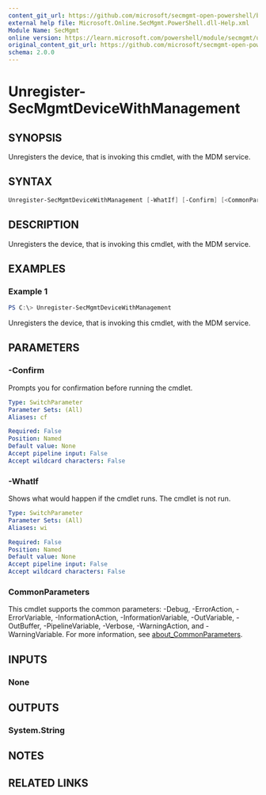 ```yaml
---
content_git_url: https://github.com/microsoft/secmgmt-open-powershell/blob/master/docs/help/Unregister-SecMgmtDeviceWithManagement.md
external help file: Microsoft.Online.SecMgmt.PowerShell.dll-Help.xml
Module Name: SecMgmt
online version: https://learn.microsoft.com/powershell/module/secmgmt/unregister-secmgmtdevicewithmanagement
original_content_git_url: https://github.com/microsoft/secmgmt-open-powershell/blob/master/docs/help/Unregister-SecMgmtDeviceWithManagement.md
schema: 2.0.0
---
```


# Unregister-SecMgmtDeviceWithManagement

## SYNOPSIS
Unregisters the device, that is invoking this cmdlet, with the MDM service.

## SYNTAX

```powershell
Unregister-SecMgmtDeviceWithManagement [-WhatIf] [-Confirm] [<CommonParameters>]
```

## DESCRIPTION
Unregisters the device, that is invoking this cmdlet, with the MDM service.

## EXAMPLES

### Example 1
```powershell
PS C:\> Unregister-SecMgmtDeviceWithManagement
```

Unregisters the device, that is invoking this cmdlet, with the MDM service.

## PARAMETERS

### -Confirm
Prompts you for confirmation before running the cmdlet.

```yaml
Type: SwitchParameter
Parameter Sets: (All)
Aliases: cf

Required: False
Position: Named
Default value: None
Accept pipeline input: False
Accept wildcard characters: False
```

### -WhatIf
Shows what would happen if the cmdlet runs.
The cmdlet is not run.

```yaml
Type: SwitchParameter
Parameter Sets: (All)
Aliases: wi

Required: False
Position: Named
Default value: None
Accept pipeline input: False
Accept wildcard characters: False
```

### CommonParameters
This cmdlet supports the common parameters: -Debug, -ErrorAction, -ErrorVariable, -InformationAction, -InformationVariable, -OutVariable, -OutBuffer, -PipelineVariable, -Verbose, -WarningAction, and -WarningVariable. For more information, see [about_CommonParameters](http://go.microsoft.com/fwlink/?LinkID=113216).

## INPUTS

### None

## OUTPUTS

### System.String

## NOTES

## RELATED LINKS

